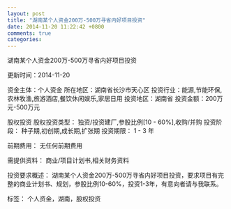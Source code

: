 ```yaml
---
layout: post
title: "湖南某个人资金200万-500万寻省内好项目投资"
date: 2014-11-20 11:22:42 +0800
comments: true
categories: 
---
```

湖南某个人资金200万-500万寻省内好项目投资



更新时间：2014-11-20

资金主体：个人资金
所在地区：湖南省长沙市天心区
投资行业：能源,节能环保,农林牧渔,旅游酒店,餐饮休闲娱乐,家居日用
投资地区：湖南省
投资金额：200万元-500万元

股权投资
股权投资类型：
                            独资/投资建厂,参股比例[10 - 60%],收购/并购 
                                                                                投资阶段：
                            种子期,初创期,成长期,扩张期 
                                                                                                                                        投资期限：
                            1 - 3 年

前期费用：
无任何前期费用

需提供资料：
商业/项目计划书,相关财务资料

投资要求概述：
湖南某个人资金200万-500万寻省内好项目投资，要求项目有完整的商业计划书、规划，参股比例10-60%，投资1-3年，有意向者请与我联系。

标签：
个人资金，湖南，股权投资


